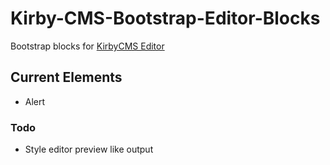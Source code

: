 # Kirby-CMS-Bootstrap-Editor-Blocks

Bootstrap blocks for [KirbyCMS Editor](https://github.com/getkirby/editor)

## Current Elements

- Alert

### Todo

- Style editor preview like output

